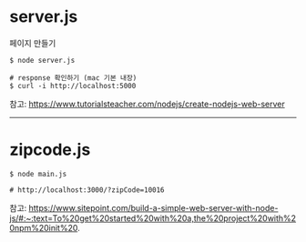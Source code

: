 # server.js
페이지 만들기

```
$ node server.js

# response 확인하기 (mac 기본 내장)
$ curl -i http://localhost:5000
```


참고: https://www.tutorialsteacher.com/nodejs/create-nodejs-web-server

---

# zipcode.js

```
$ node main.js

# http://localhost:3000/?zipCode=10016
```

참고: https://www.sitepoint.com/build-a-simple-web-server-with-node-js/#:~:text=To%20get%20started%20with%20a,the%20project%20with%20npm%20init%20.